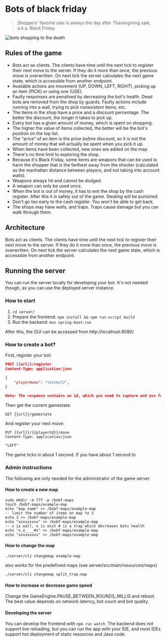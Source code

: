 # Bots of black friday

> Shoppers' favorite sale is always the day after Thanksgiving sale, a.k.a. Black Friday.

![bots shopping to the death](bots.png)

## Rules of the game

* Bots act as clients. The clients have time until the next tick to register their next move to the server. 
  If they do it more than once, the previous move is overwritten. 
  On next tick the server calculates the next game state, which is accessible from another endpoint.
* Available actions are movement (UP, DOWN, LEFT, RIGHT), picking up an item (PICK) or using one (USE).
* Faulty responses are penalised by decreasing the bot's health.  Dead
  bots are removed from the shop by guards.  Faulty actions include
  running into a wall, trying to pick nonexistent items, etc.
* The items in the shop have a price and a discount percentage.  The
  better the discount, the longer it takes to pick up.
* Every bot has a given amount of money, which is spent on shopping.
* The higher the value of items collected, the better will be the bot's
  position on the top list.
* The "price" of an item is the price *before* discount, so it is *not*
  the amount of money that will actually be spent when you pick it up.
* When items have been collected, new ones are added on the map.
* There's no time limit to exploring the shop.
* Because it's Black Friday, some items are weapons that can be used to
  harm the shopper that is the farthest away from the shooter
  (calculated as the manhattan distance between players, and not taking
  into account walls).
* Weapons always hit and cannot be dodged.
* A weapon can only be used once.
* When the bot is out of money, it has to exit the shop by the cash
  register.  After this it is safely out of the game.  Stealing will be
  punished.
* Don't go too early to the cash register.  You won't be able to get
  back.
* The shops may have walls, and traps. Traps cause damage but you can walk through them.

## Architecture

Bots act as clients.
The clients have time until the next tick to register their next move to the server.
If they do it more than once, the previous move is overwritten.
On next tick the server calculates the next game state, which is accessible from another endpoint.

## Running the server

You can run the server locally for developing your bot. It's not needed though, as you can use the deployed server instance.

### How to start

1. `cd server/`
2. Prepare the frontend: `npm install && npm run-script build`
3. Run the backend: `mvn spring-boot:run`

After this, the GUI can be accessed from http://localhost:8080/

### How to create a bot?

First, register your bot:
```json
POST {{url}}/register
Content-Type: application/json

{
    "playerName": "testbot2",
}

Note: The response contains an id, which you need to capture and use for the next calls. 
```

Then get the current gamestate:
```
GET {{url}}/gamestate
```

And register your next move:
```
PUT {{url}}/{{playerId}}/move
Content-Type: application/json

"LEFT"
```

The game ticks in about 1 second. If you  have about 1 second to

### Admin instructions

The following are only needed for the administrator of the game server.

#### How to create a new map

```
sudo mkdir -m 777 -p /bobf-maps
touch /bobf-maps/example-map
echo "map name" >> /bobf-maps/example-map
-- limit the number of items on map to 3
echo 3 >> /bobf-maps/example-map
echo "xxxxxxxxx" >> /bobf-maps/example-map
-- x is wall, o is exit # is a trap which decreases bots health
echo "x_o____#x" >> /bobf-maps/example-map
echo "xxxxxxxxx" >> /bobf-maps/example-map
```

#### How to change the map

`./server/cli changemap example-map`

also works for the predefined maps (see server/src/main/resources/maps)

`./server/cli changemap split_trap.map`

#### How to increase or decrease game speed

Change the GameEngine.PAUSE_BETWEEN_ROUNDS_MILLIS and reboot. The best
value depends on network latency, bot count and bot quality.

#### Developing the server

You can develop the frontend with `npm run watch`.
The backend does not support live reloading, but you can run the app with your IDE, and most IDEs support hot deployment of static resources and Java code.

